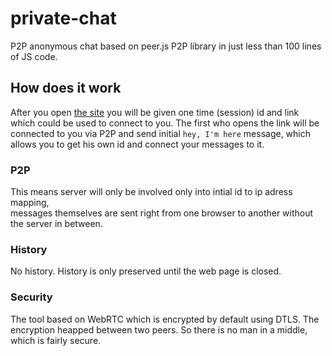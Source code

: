# private-chat
P2P anonymous chat based on peer.js P2P library in just less than 100 lines of JS code.

## How does it work
After you open [the site](http://alun.github.io/private-chat/)
you will be given one time (session) id and link which could be used to connect to you.
The first who opens the link will be connected to you via P2P and send initial `hey, I'm here` message,
which allows you to get his own id and connect your messages to it.

### P2P
This means server will only be involved only into intial id to ip adress mapping,  
messages themselves are sent right from one browser to another without the server in between.

### History
No history. History is only preserved until the web page is closed.

### Security
The tool based on WebRTC which is encrypted by default using DTLS. The encryption heapped between two peers. So there is no man in a middle, which is fairly secure.
